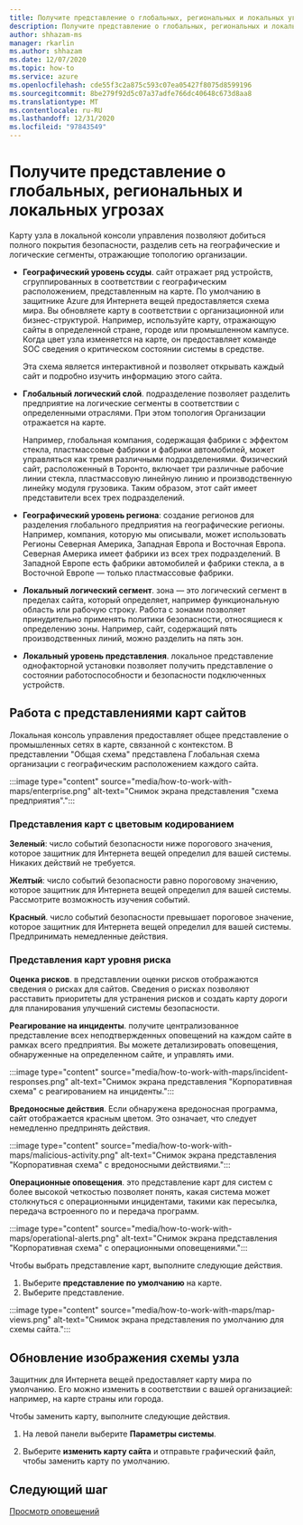 ```yaml
---
title: Получите представление о глобальных, региональных и локальных угрозах
description: Получите представление о глобальных, региональных и локальных угрозах с помощью схемы узла в локальной консоли управления.
author: shhazam-ms
manager: rkarlin
ms.author: shhazam
ms.date: 12/07/2020
ms.topic: how-to
ms.service: azure
ms.openlocfilehash: cde55f3c2a875c593c07ea05427f8075d8599196
ms.sourcegitcommit: 8be279f92d5c07a37adfe766dc40648c673d8aa8
ms.translationtype: MT
ms.contentlocale: ru-RU
ms.lasthandoff: 12/31/2020
ms.locfileid: "97843549"
---
```

# <a name="gain-insight-into-global-regional-and-local-threats"></a>Получите представление о глобальных, региональных и локальных угрозах

Карту узла в локальной консоли управления позволяют добиться полного покрытия безопасности, разделив сеть на географические и логические сегменты, отражающие топологию организации.

- **Географический уровень ссуды**. сайт отражает ряд устройств, сгруппированных в соответствии с географическим расположением, представленным на карте. По умолчанию в защитнике Azure для Интернета вещей предоставляется схема мира. Вы обновляете карту в соответствии с организационной или бизнес-структурой. Например, используйте карту, отражающую сайты в определенной стране, городе или промышленном кампусе. Когда цвет узла изменяется на карте, он предоставляет команде SOC сведения о критическом состоянии системы в средстве.

  Эта схема является интерактивной и позволяет открывать каждый сайт и подробно изучить информацию этого сайта.

- **Глобальный логический слой**. подразделение позволяет разделить предприятие на логические сегменты в соответствии с определенными отраслями. При этом топология Организации отражается на карте.

  Например, глобальная компания, содержащая фабрики с эффектом стекла, пластмассовые фабрики и фабрики автомобилей, может управляться как тремя различными подразделениями. Физический сайт, расположенный в Торонто, включает три различные рабочие линии стекла, пластмассовую линейную линию и производственную линейку модуля грузовика. Таким образом, этот сайт имеет представители всех трех подразделений.

- **Географический уровень региона**: создание регионов для разделения глобального предприятия на географические регионы. Например, компания, которую мы описывали, может использовать Регионы Северная Америка, Западная Европа и Восточная Европа. Северная Америка имеет фабрики из всех трех подразделений. В Западной Европе есть фабрики автомобилей и фабрики стекла, а в Восточной Европе — только пластмассовые фабрики.

- **Локальный логический сегмент**. зона — это логический сегмент в пределах сайта, который определяет, например функциональную область или рабочую строку. Работа с зонами позволяет принудительно применять политики безопасности, относящиеся к определению зоны. Например, сайт, содержащий пять производственных линий, можно разделить на пять зон.

- **Локальный уровень представления**. локальное представление однофакторной установки позволяет получить представление о состоянии работоспособности и безопасности подключенных устройств.

## <a name="work-with-site-map-views"></a>Работа с представлениями карт сайтов

Локальная консоль управления предоставляет общее представление о промышленных сетях в карте, связанной с контекстом. В представлении "Общая схема" представлена Глобальная схема организации с географическим расположением каждого сайта.

:::image type="content" source="media/how-to-work-with-maps/enterprise.png" alt-text="Снимок экрана представления &quot;схема предприятия&quot;.":::

### <a name="color-coded-map-views"></a>Представления карт с цветовым кодированием

**Зеленый**: число событий безопасности ниже порогового значения, которое защитник для Интернета вещей определил для вашей системы. Никаких действий не требуется.

**Желтый**: число событий безопасности равно пороговому значению, которое защитник для Интернета вещей определил для вашей системы. Рассмотрите возможность изучения событий.  

**Красный**. число событий безопасности превышает пороговое значение, которое защитник для Интернета вещей определил для вашей системы. Предпринимать немедленные действия.

### <a name="risk-level-map-views"></a>Представления карт уровня риска

**Оценка рисков**. в представлении оценки рисков отображаются сведения о рисках для сайтов. Сведения о рисках позволяют расставить приоритеты для устранения рисков и создать карту дороги для планирования улучшений системы безопасности.

**Реагирование на инциденты**. получите централизованное представление всех неподтвержденных оповещений на каждом сайте в рамках всего предприятия. Вы можете детализировать оповещения, обнаруженные на определенном сайте, и управлять ими.

:::image type="content" source="media/how-to-work-with-maps/incident-responses.png" alt-text="Снимок экрана представления &quot;Корпоративная схема&quot; с реагированием на инциденты.":::

**Вредоносные действия**. Если обнаружена вредоносная программа, сайт отображается красным цветом. Это означает, что следует немедленно предпринять действия.

:::image type="content" source="media/how-to-work-with-maps/malicious-activity.png" alt-text="Снимок экрана представления &quot;Корпоративная схема&quot; с вредоносными действиями.":::

**Операционные оповещения**. это представление карт для систем с более высокой четкостью позволяет понять, какая система может столкнуться с операционными инцидентами, такими как пересылка, передача встроенного по и передача программ.

:::image type="content" source="media/how-to-work-with-maps/operational-alerts.png" alt-text="Снимок экрана представления &quot;Корпоративная схема&quot; с операционными оповещениями.":::

Чтобы выбрать представление карт, выполните следующие действия.

1. Выберите **представление по умолчанию** на карте.
2. Выберите представление.

:::image type="content" source="media/how-to-work-with-maps/map-views.png" alt-text="Снимок экрана представления по умолчанию для схемы сайта.":::

## <a name="update-the-site-map-image"></a>Обновление изображения схемы узла

Защитник для Интернета вещей предоставляет карту мира по умолчанию. Его можно изменить в соответствии с вашей организацией: например, на карте страны или города. 

Чтобы заменить карту, выполните следующие действия.

1. На левой панели выберите **Параметры системы**.

2. Выберите **изменить карту сайта** и отправьте графический файл, чтобы заменить карту по умолчанию.

## <a name="next-step"></a>Следующий шаг

[Просмотр оповещений](how-to-view-alerts.md)
